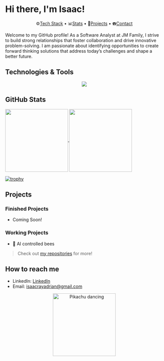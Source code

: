 # Hi there, I'm Isaac!

<p align="center">
  ⚙️<a href="#technologies--tools">Tech Stack</a> • 
  📊<a href="#github-stats">Stats</a> • 
  📂<a href="#projects">Projects</a> • 
  ☎️<a href="#how-to-reach-me">Contact</a>
</p>

Welcome to my GitHub profile! As a Software Analyst at JM Family, I strive to build strong relationships that foster collaboration and drive innovative problem-solving. I am passionate about identifying opportunities to create forward thinking solutions that address today’s challenges and shape a better future. 

## Technologies & Tools

<p align="center">
  <a href="https://skillicons.dev">
    <img src="https://skillicons.dev/icons?i=c,cpp,cs,py,java,js,ts,html,css,react,nodejs,express,azure,docker,dotnet,mysql,linux&perline=6" />
  </a>
</p>

## GitHub Stats

<a href="https://github.com/Isaac-Adrian">
  <img height=200 align="center" src="https://github-readme-stats.vercel.app/api?username=Isaac-Adrian&cache_seconds=60" />
</a>
<a href="https://github.com/Isaac-Adrian">
  <img height=200 align="center" src="https://github-readme-stats.vercel.app/api/top-langs?username=Isaac-Adrian&layout=compact&langs_count=8&card_width=320&cache_seconds=60" />
</a>

[![trophy](https://github-profile-trophy.vercel.app/?username=Isaac-Adrian&theme=dark)](https://github.com/Isaac-Adrian)




## Projects
### Finished Projects
- Coming Soon!
### Working Projects
- 🐝 AI controlled bees

> Check out [my repositories](https://github.com/Isaac-Adrian?tab=repositories) for more!

## How to reach me
- LinkedIn: [LinkedIn](https://www.linkedin.com/in/isaac-adrian-2b381b32b/)
- Email: [isaacrayadrian@gmail.com](mailto:isaacrayadrian@gmail.com)

<p align="center">
  <img src="https://33.media.tumblr.com/ad1f890fb89757f40dfd5fde97ea26fc/tumblr_mxwv73ktBI1scncwdo1_500.gif" alt="Pikachu dancing" width="200"/>
</p>
